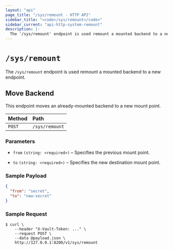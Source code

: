 ```yaml
---
layout: "api"
page_title: "/sys/remount - HTTP API"
sidebar_title: "<code>/sys/remount</code>"
sidebar_current: "api-http-system-remount"
description: |-
  The '/sys/remount' endpoint is used remount a mounted backend to a new endpoint.
---
```


# `/sys/remount`

The `/sys/remount` endpoint is used remount a mounted backend to a new endpoint.

## Move Backend

This endpoint moves an already-mounted backend to a new mount point.

| Method   | Path                         |
| :--------------------------- | :--------------------- |
| `POST`   | `/sys/remount`               |

### Parameters

- `from` `(string: <required>)` – Specifies the previous mount point.

- `to` `(string: <required>)` – Specifies the new destination mount point.

### Sample Payload

```json
{
  "from": "secret",
  "to": "new-secret"
}
```

### Sample Request

```
$ curl \
    --header "X-Vault-Token: ..." \
    --request POST \
    --data @payload.json \
    http://127.0.0.1:8200/v1/sys/remount
```
